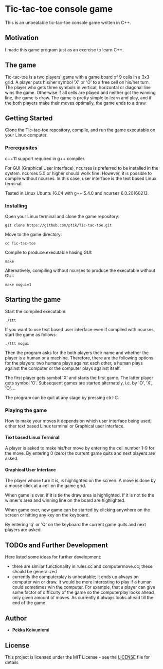# Tic-tac-toe console game

This is an unbeatable tic-tac-toe console game written in C++.

## Motivation

I made this game program just as an exercise to learn C++.


## The game

Tic-tac-toe is a two players' game with a game board of 9 cells in a 3x3 grid.
A player puts his/her symbol 'X' or 'O' to a free cell on his/her turn.
The player who gets three symbols in vertical, horizontal or diagonal line wins the game.
Otherwise if all cells are played and neither got the winning line, the game is draw.
The game is pretty simple to learn and play, and if the both players make their moves
optimally, the game ends to a draw.

## Getting Started

Clone the Tic-tac-toe repository, compile, and run the game executable on your Linux computer.

### Prerequisites

c++11 support required in g++ compiler.

For GUI (Graphical User Interface), ncurses is preferred to be installed in the system.
ncurses 5.0 or higher should work fine.
However, it is possible to compile without ncurses. In this case, user interface is the text based Linux terminal.

Tested in Linux Ubuntu 16.04 with g++ 5.4.0 and ncurses 6.0.20160213.


### Installing

Open your Linux terminal and clone the game repository:
```
git clone https://github.com/pt1k/Tic-tac-toe.git
```

Move to the game directory:
```
cd Tic-tac-toe
```
Compile to produce executable hasing GUI:
```
make
```
Alternatively, compiling without ncurses to produce the executable without GUI:
```
make nogui=1
```

## Starting the game

Start the compiled executable:
```
./ttt
```
If you want to use text based user interface even if compiled with ncurses, start the game as follows:
```
./ttt nogui
```

Then the program asks for the both players their name and whether the player is a human or a machine.
Therefore, there are the following options for the players: two humans plays against each other, a human plays against the computer or the computer plays against itself.

The first player gets symbol 'X' and starts the first game. The latter player gets symbol 'O'.
Subsequent games are started alternately, i.e. by 'O', 'X', 'O', ..

The program can be quit at any stage by pressing ctrl-C.

### Playing the game

How to make your moves it depends on which user interface being used, either text based Linux terminal or Graphical user Interface.

#### Text based Linux Terminal

A player is asked to make his/her move by entering the cell number 1-9 for the move.
By entering 0 (zero) the current game quits and next players are asked.

#### Graphical User Interface

The player whose turn it is, is highlighted on the screen. A move is done by a mouse click at a cell on the game grid. 

When game is over, if it is tie the draw area is highlighted. If it is not tie the winner's area and winning line on the board are highlighted. 

When game over, new game can be started by clicking anywhere on the screen or hitting any key on the keyboard.

By entering 'q' or 'Q' on the keyboard the current game quits and next players are asked.

## TODOs and Further Development 

Here listed some ideas for further development:

  - there are similar functionality in rules.cc and computermove.cc; these should be generalized
  - currently the computerplay is unbeatable; it ends up always on computer win or draw.
    It would be more interesting to play if a human could sometimes win the computer.
    For example, that a player can give some factor of difficulty of the game so the 
    computerplay looks ahead only given amount of moves. As currently it always looks ahead till the 
    end of the game
  

## Author

* **Pekka Koivuniemi**

## License

This project is licensed under the MIT License - see the [LICENSE](LICENSE) file for details

